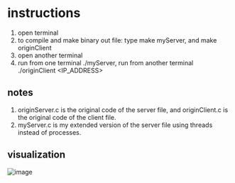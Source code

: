 
# instructions
1) open terminal
2) to compile and make binary out file: type make myServer, and make originClient
3) open another terminal
4) run from one terminal ./myServer, run from another terminal ./originClient <IP_ADDRESS>

## notes
1) originServer.c is the original code of the server file, and originClient.c is the original code of the client file.
2) myServer.c is my extended version of the server file using threads instead of processes.

## visualization
![image](https://user-images.githubusercontent.com/82415308/163078468-3a80cecb-4483-45c9-82fa-52be4eb481cc.png)


